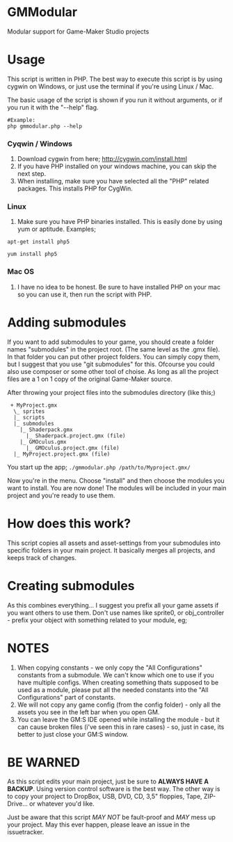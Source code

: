 GMModular
=========

Modular support for Game-Maker Studio projects

Usage
=====
This script is written in PHP.
The best way to execute this script is by using cygwin on Windows, or just use the terminal if you're using Linux / Mac.

The basic usage of the script is shown if you run it without arguments, or if you run it with the "--help" flag.

```
#Example:
php gmmodular.php --help
```

### Cyqwin / Windows
1. Download cygwin from here; http://cygwin.com/install.html
2. If you have PHP installed on your windows machine, you can skip the next step.
3. When installing, make sure you have selected all the "PHP" related packages. This installs PHP for CygWin.

### Linux
1. Make sure you have PHP binaries installed. This is easily done by using yum or aptitude. Examples;

```
apt-get install php5
```

```
yum install php5
```

### Mac OS
1. I have no idea to be honest. Be sure to have installed PHP on your mac so you can use it, then run the script with PHP.

Adding submodules
=================
If you want to add submodules to your game, you should create a folder names "submodules" in the project root. (The same level as the .gmx file). In that folder you can put other project folders. You can simply copy them, but I suggest that you use "git submodules" for this. Ofcourse you could also use composer or some other tool of choise. As long as all the project files are a 1 on 1 copy of the original Game-Maker source.

After throwing your project files into the submodules directory (like this;)


     + MyProject.gmx
      \_ sprites
      |_ scripts
      |_ submodules
        |_ Shaderpack.gmx
          |_ Shaderpack.project.gmx (file)
        |_ GMOculus.gmx
          |_ GMOculus.project.gmx (file)
      |_ MyProject.project.gmx (file)

You start up the app;
``./gmmodular.php /path/to/Myproject.gmx/``

Now you're in the menu. Choose "install" and then choose the modules you want to install.
You are now done! The modules will be included in your main project and you're ready to use them.


How does this work?
===================
This script copies all assets and asset-settings from your submodules into specific folders in your main project. It basically merges all projects, and keeps track of changes.

Creating submodules
===================
As this combines everything... I suggest you prefix all your game assets if you want others to use them. Don't use names like sprite0, or obj_controller - prefix your object with something related to your module, eg;

NOTES
=====
1. When copying constants - we only copy the "All Configurations" constants from a submodule. We can't know which one to use if you have multiple configs. When creating something thats supposed to be used as a module, please put all the needed constants into the "All Configurations" part of constants.
2. We will not copy any game config (from the config folder) - only all the assets you see in the left bar when you open GM.
3. You can leave the GM:S IDE opened while installing the module - but it can cause broken files (i've seen this in rare cases) - so, just in case, its better to just close your GM:S window.

BE WARNED
=========
As this script edits your main project, just be sure to **ALWAYS HAVE A BACKUP**. Using version control software is the best way. The other way is to copy your project to DropBox, USB, DVD, CD, 3,5" floppies, Tape, ZIP-Drive... or whatever you'd like.

Just be aware that this script _MAY NOT_ be fault-proof and _MAY_ mess up your project. May this ever happen, please leave an issue in the issuetracker.
